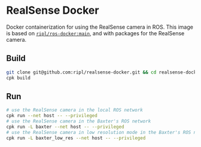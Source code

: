# RealSense Docker

Docker containerization for using the RealSense camera in ROS. This image is based on [`ripl/ros-docker:main`](https://github.com/ripl/ros-docker), and with packages for the RealSense camera.

## Build

```bash
git clone git@github.com:ripl/realsense-docker.git && cd realsense-docker/
cpk build
```

## Run

```bash
# use the RealSense camera in the local ROS network
cpk run --net host -- --privileged
# use the RealSense camera in the Baxter's ROS network
cpk run -L baxter --net host -- --privileged
# use the RealSense camera in low resolution mode in the Baxter's ROS network
cpk run -L baxter_low_res --net host -- --privileged
```

